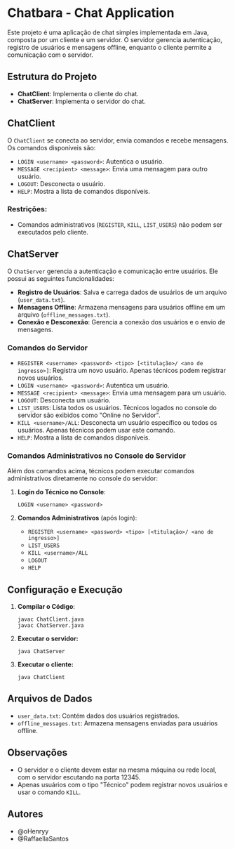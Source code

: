 # Chatbara - Chat Application

Este projeto é uma aplicação de chat simples implementada em Java, composta por um cliente e um servidor. O servidor gerencia autenticação, registro de usuários e mensagens offline, enquanto o cliente permite a comunicação com o servidor.

## Estrutura do Projeto

- **ChatClient**: Implementa o cliente do chat.
- **ChatServer**: Implementa o servidor do chat.

## ChatClient

O `ChatClient` se conecta ao servidor, envia comandos e recebe mensagens. Os comandos disponíveis são:

- `LOGIN <username> <password>`: Autentica o usuário.
- `MESSAGE <recipient> <message>`: Envia uma mensagem para outro usuário.
- `LOGOUT`: Desconecta o usuário.
- `HELP`: Mostra a lista de comandos disponíveis.

### Restrições:
- Comandos administrativos (`REGISTER`, `KILL`, `LIST_USERS`) não podem ser executados pelo cliente.

## ChatServer

O `ChatServer` gerencia a autenticação e comunicação entre usuários. Ele possui as seguintes funcionalidades:

- **Registro de Usuários**: Salva e carrega dados de usuários de um arquivo (`user_data.txt`).
- **Mensagens Offline**: Armazena mensagens para usuários offline em um arquivo (`offline_messages.txt`).
- **Conexão e Desconexão**: Gerencia a conexão dos usuários e o envio de mensagens.

### Comandos do Servidor

- `REGISTER <username> <password> <tipo> [<titulação>/ <ano de ingresso>]`: Registra um novo usuário. Apenas técnicos podem registrar novos usuários.
- `LOGIN <username> <password>`: Autentica um usuário.
- `MESSAGE <recipient> <message>`: Envia uma mensagem para um usuário.
- `LOGOUT`: Desconecta um usuário.
- `LIST_USERS`: Lista todos os usuários. Técnicos logados no console do servidor são exibidos como "Online no Servidor".
- `KILL <username>/ALL`: Desconecta um usuário específico ou todos os usuários. Apenas técnicos podem usar este comando.
- `HELP`: Mostra a lista de comandos disponíveis.

### Comandos Administrativos no Console do Servidor

Além dos comandos acima, técnicos podem executar comandos administrativos diretamente no console do servidor:

1. **Login do Técnico no Console**:

    ```
    LOGIN <username> <password>
    ```

2. **Comandos Administrativos** (após login):

   - `REGISTER <username> <password> <tipo> [<titulação>/ <ano de ingresso>]`
   - `LIST_USERS`
   - `KILL <username>/ALL`
   - `LOGOUT`
   - `HELP`

## Configuração e Execução

1. **Compilar o Código**:
   
    ```
   javac ChatClient.java
   javac ChatServer.java
    ```

2. **Executar o servidor:**

    ```
   java ChatServer
    ```
   
3. **Executar o cliente:**

    ```
   java ChatClient
    ```

## Arquivos de Dados

- `user_data.txt`: Contém dados dos usuários registrados.
- `offline_messages.txt`: Armazena mensagens enviadas para usuários offline.

## Observações

- O servidor e o cliente devem estar na mesma máquina ou rede local, com o servidor escutando na porta 12345.
- Apenas usuários com o tipo "Técnico" podem registrar novos usuários e usar o comando `KILL`.

## Autores

- @oHenryy
- @RaffaellaSantos
